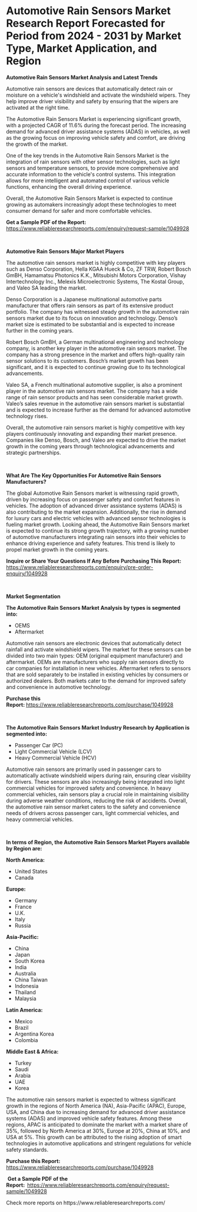 <p><h1>Automotive Rain Sensors Market Research Report Forecasted for Period from 2024 -  2031 by Market Type, Market Application, and Region</h1></p><p><strong>Automotive Rain Sensors Market Analysis and Latest Trends</strong></p>
<p><p>Automotive rain sensors are devices that automatically detect rain or moisture on a vehicle's windshield and activate the windshield wipers. They help improve driver visibility and safety by ensuring that the wipers are activated at the right time.</p><p>The Automotive Rain Sensors Market is experiencing significant growth, with a projected CAGR of 11.6% during the forecast period. The increasing demand for advanced driver assistance systems (ADAS) in vehicles, as well as the growing focus on improving vehicle safety and comfort, are driving the growth of the market. </p><p>One of the key trends in the Automotive Rain Sensors Market is the integration of rain sensors with other sensor technologies, such as light sensors and temperature sensors, to provide more comprehensive and accurate information to the vehicle's control systems. This integration allows for more intelligent and automated control of various vehicle functions, enhancing the overall driving experience.</p><p>Overall, the Automotive Rain Sensors Market is expected to continue growing as automakers increasingly adopt these technologies to meet consumer demand for safer and more comfortable vehicles.</p></p>
<p><strong>Get a Sample PDF of the Report:&nbsp;</strong> <a href="https://www.reliableresearchreports.com/enquiry/request-sample/1049928">https://www.reliableresearchreports.com/enquiry/request-sample/1049928</a></p>
<p>&nbsp;</p>
<p><strong>Automotive Rain Sensors Major Market Players</strong></p>
<p><p>The automotive rain sensors market is highly competitive with key players such as Denso Corporation, Hella KGAA Hueck & Co, ZF TRW, Robert Bosch GmBH, Hamamatsu Photonics K.K., Mitsubishi Motors Corporation, Vishay Intertechnology Inc., Melexis Microelectronic Systems, The Kostal Group, and Valeo SA leading the market.</p><p>Denso Corporation is a Japanese multinational automotive parts manufacturer that offers rain sensors as part of its extensive product portfolio. The company has witnessed steady growth in the automotive rain sensors market due to its focus on innovation and technology. Denso’s market size is estimated to be substantial and is expected to increase further in the coming years.</p><p>Robert Bosch GmBH, a German multinational engineering and technology company, is another key player in the automotive rain sensors market. The company has a strong presence in the market and offers high-quality rain sensor solutions to its customers. Bosch’s market growth has been significant, and it is expected to continue growing due to its technological advancements.</p><p>Valeo SA, a French multinational automotive supplier, is also a prominent player in the automotive rain sensors market. The company has a wide range of rain sensor products and has seen considerable market growth. Valeo’s sales revenue in the automotive rain sensors market is substantial and is expected to increase further as the demand for advanced automotive technology rises.</p><p>Overall, the automotive rain sensors market is highly competitive with key players continuously innovating and expanding their market presence. Companies like Denso, Bosch, and Valeo are expected to drive the market growth in the coming years through technological advancements and strategic partnerships.</p></p>
<p>&nbsp;</p>
<p><strong>What Are The Key Opportunities For Automotive Rain Sensors Manufacturers?</strong></p>
<p><p>The global Automotive Rain Sensors market is witnessing rapid growth, driven by increasing focus on passenger safety and comfort features in vehicles. The adoption of advanced driver assistance systems (ADAS) is also contributing to the market expansion. Additionally, the rise in demand for luxury cars and electric vehicles with advanced sensor technologies is fueling market growth. Looking ahead, the Automotive Rain Sensors market is expected to continue its strong growth trajectory, with a growing number of automotive manufacturers integrating rain sensors into their vehicles to enhance driving experience and safety features. This trend is likely to propel market growth in the coming years.</p></p>
<p><strong>Inquire or Share Your Questions If Any Before Purchasing This Report:</strong> <a href="https://www.reliableresearchreports.com/enquiry/pre-order-enquiry/1049928">https://www.reliableresearchreports.com/enquiry/pre-order-enquiry/1049928</a></p>
<p>&nbsp;</p>
<p><strong>Market Segmentation</strong></p>
<p><strong>The Automotive Rain Sensors Market Analysis by types is segmented into:</strong></p>
<p><ul><li>OEMS</li><li>Aftermarket</li></ul></p>
<p><p>Automotive rain sensors are electronic devices that automatically detect rainfall and activate windshield wipers. The market for these sensors can be divided into two main types: OEM (original equipment manufacturer) and aftermarket. OEMs are manufacturers who supply rain sensors directly to car companies for installation in new vehicles. Aftermarket refers to sensors that are sold separately to be installed in existing vehicles by consumers or authorized dealers. Both markets cater to the demand for improved safety and convenience in automotive technology.</p></p>
<p><strong>Purchase this Report:&nbsp;</strong><a href="https://www.reliableresearchreports.com/purchase/1049928">https://www.reliableresearchreports.com/purchase/1049928</a></p>
<p>&nbsp;</p>
<p><strong>The Automotive Rain Sensors Market Industry Research by Application is segmented into:</strong></p>
<p><ul><li>Passenger Car (PC)</li><li>Light Commercial Vehicle (LCV)</li><li>Heavy Commercial Vehicle (HCV)</li></ul></p>
<p><p>Automotive rain sensors are primarily used in passenger cars to automatically activate windshield wipers during rain, ensuring clear visibility for drivers. These sensors are also increasingly being integrated into light commercial vehicles for improved safety and convenience. In heavy commercial vehicles, rain sensors play a crucial role in maintaining visibility during adverse weather conditions, reducing the risk of accidents. Overall, the automotive rain sensor market caters to the safety and convenience needs of drivers across passenger cars, light commercial vehicles, and heavy commercial vehicles.</p></p>
<p>&nbsp;</p>
<p><strong>In terms of Region, the Automotive Rain Sensors Market Players available by Region are:</strong></p>
<p>
    <p> <strong> North America: </strong>
        <ul>
            <li>United States</li>
            <li>Canada</li>
        </ul>
        </p> 
    <p> <strong> Europe: </strong>
        <ul>
            <li>Germany</li>
            <li>France</li>
            <li>U.K.</li>
            <li>Italy</li>
            <li>Russia</li>
        </ul>
        </p> 
    <p> <strong> Asia-Pacific: </strong>
        <ul>
            <li>China</li>
            <li>Japan</li>
            <li>South Korea</li>
            <li>India</li>
            <li>Australia</li>
            <li>China Taiwan</li>
            <li>Indonesia</li>
            <li>Thailand</li>
            <li>Malaysia</li>
        </ul>
        </p> 
    <p> <strong> Latin America: </strong>
        <ul>
            <li>Mexico</li>
            <li>Brazil</li>
            <li>Argentina Korea</li>
            <li>Colombia</li>
        </ul>
        </p> 
    <p> <strong> Middle East & Africa: </strong>
        <ul>
            <li>Turkey</li>
            <li>Saudi</li>
            <li>Arabia</li>
            <li>UAE</li>
            <li>Korea</li>
        </ul>
    </p>
    </p>
<p><p>The automotive rain sensors market is expected to witness significant growth in the regions of North America (NA), Asia-Pacific (APAC), Europe, USA, and China due to increasing demand for advanced driver assistance systems (ADAS) and improved vehicle safety features. Among these regions, APAC is anticipated to dominate the market with a market share of 35%, followed by North America at 30%, Europe at 20%, China at 10%, and USA at 5%. This growth can be attributed to the rising adoption of smart technologies in automotive applications and stringent regulations for vehicle safety standards.</p></p>
<p><strong>Purchase this Report: </strong><a href="https://www.reliableresearchreports.com/purchase/1049928">https://www.reliableresearchreports.com/purchase/1049928</a></p>
<p>&nbsp;<strong>Get a Sample PDF of the Report:&nbsp;&nbsp;</strong><a href="https://www.reliableresearchreports.com/enquiry/request-sample/1049928">https://www.reliableresearchreports.com/enquiry/request-sample/1049928</a></p>
<p><strong></strong></p>
<p>Check more reports on https://www.reliableresearchreports.com/</p>